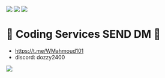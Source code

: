 ![](./profile-3d-contrib/profile-night-rainbow.svg)
![](CODEPULZEBanner.png)
<a href="https://t.me/WMahmoud101"><img src="https://img.shields.io/badge/Join%20my%20Telegram%20group-2CA5E0?style=for-the-badge&logo=telegram&labelColor=db44ad&color=5e2775"></a>
# 🎫 Coding Services SEND DM 🎫
- https://t.me/WMahmoud101
- discord: dozzy2400

<img src="https://komarev.com/ghpvc/?username=WalidMahmoud101">
